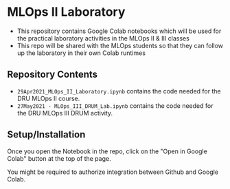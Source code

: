 # MLOps II Laboratory


- This repository contains Google Colab notebooks which will be used for the practical laboratory activities in the MLOps II & III classes
- This repo will be shared with the MLOps students so that they can follow up the laboratory in their own Colab runtimes


## Repository Contents

- `29Apr2021_MLOps_II_Laboratory.ipynb` contains the code needed for the DRU MLOps II course. 
- `27May2021 - MLOps_III_DRUM_Lab.ipynb` contains the code needed for the DRU MLOps III DRUM activity. 



## Setup/Installation

Once you open the Notebook in the repo, click on the "Open in Google Colab" button at the top of the page.

You might be required to authorize integration between Github and Google Colab.



